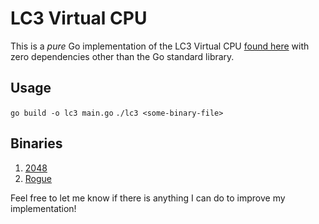 # LC3 Virtual CPU

This is a *pure* Go implementation of the LC3 Virtual CPU [found here](https://www.jmeiners.com/lc3-vm/) with zero dependencies other than the Go standard library.

## Usage

`go build -o lc3 main.go`
`./lc3 <some-binary-file>`

## Binaries

1. [2048](https://www.jmeiners.com/lc3-vm/supplies/2048.obj)
1. [Rogue](https://www.jmeiners.com/lc3-vm/supplies/rogue.obj) 

Feel free to let me know if there is anything I can do to improve my implementation!
